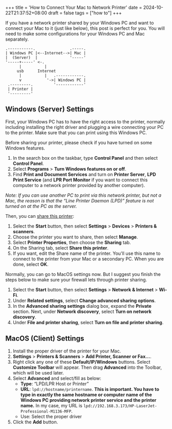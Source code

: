 +++
title = 'How to Connect Your Mac to Network Printer'
date = 2024-10-22T21:37:52+08:00
draft = false
tags = ["how to"]
+++

If you have a network printer shared by your Windows PC and want to connect your Mac to it (just like below), this post is perfect for you. You will need to make some configurations for your Windows PC and Mac separately.

```goat
.-----------.               .-----.
| Windows PC |<--Internet-->| Mac |
|  (Server)  |              '-----'
'-----+-----' <-.
      |          |
     usb      Internet
      |          |   .------------.
      v           '->| Windows PC |
 .---------.         '------------'
 | Printer |
 '---------'
```

## Windows (Server) Settings

First, your Windows PC has to have the right access to the printer, normally including installing the right driver and plugging a wire connecting your PC to the printer. Make sure that you can print using this Windows PC.

Before sharing your printer, please check if you have turned on some Windows features.

1. In the search box on the taskbar, type **Control Panel** and then select **Control Panel**.
2. Select **Programs** > **Turn Windows features on or off**.
3. Find **Print and Document Services** and turn on **Printer Server**, **LPD Print Service** (and **LPR Port Monitor** if you want to connect this computer to a network printer provided by another computer).

*Note: If you can use another PC to print via this network printer, but not a Mac, the reason is that the “Line Printer Daemon (LPD)” feature is not turned on at the PC as the server.*

Then, you can [share this printer](https://support.microsoft.com/en-us/windows/share-your-network-printer-c9a152b5-59f3-b6f3-c99f-f39e5bf664c3):

1. Select the **Start** button, then select **Settings** > **Devices** > **Printers & scanners**.
2. Choose the printer you want to share, then select **Manage**.
3. Select **Printer Properties**, then choose the **Sharing** tab.
4. On the Sharing tab, select **Share this printer**.
5. If you want, edit the Share name of the printer. You'll use this name to connect to the printer from your Mac or a secondary PC. When you are done, select **OK**.

Normally, you can go to MacOS settings now. But I suggest you finish the steps below to make sure your firewall lets through printer sharing.

1. Select the **Start** button, then select **Settings** > **Network & Internet** > **Wi-Fi**.
2. Under **Related settings**, select **Change advanced sharing options**.
3. In the **Advanced sharing settings** dialog box, expand the **Private** section. Next, under **Network discovery**, select **Turn on network discovery**.
4. Under **File and printer sharing**, select **Turn on file and printer sharing**.

## MacOS (Client) Settings

1. Install the proper driver of the printer for your Mac.
2. **Settings** > **Printers & Scanners** > **Add Printer, Scanner or Fax...**.
3. Right click  any one of these **Default/IP/Windows** buttons. Select **Customize Toolbar** will appear. Then drag **Advanced** into the Toolbar, which will be used later.
4. Select **Advanced** and select/fill as below:
   - **Type**: “LPD/LPR Host or Printer”
   - **URL**: `lpd://hostname/printername`. **This is important. You have to type in exactly the same hostname or computer name of the Windows PC providing network printer service and the printer name.** In my case, my URL is  `lpd://192.168.3.173/HP-LaserJet-Professional-M1136-MFP`.
   - Use: Select the proper driver
5. Click the **Add** button.
